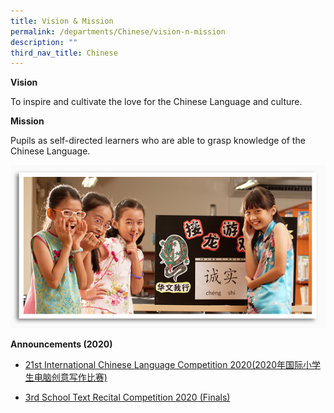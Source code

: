 ```yaml
---
title: Vision & Mission
permalink: /departments/Chinese/vision-n-mission
description: ""
third_nav_title: Chinese
---
```


<p><strong>Vision</strong></p>
<p>To inspire and cultivate the love for the Chinese Language and culture.</p>
<p><strong>Mission</strong></p>
<p>Pupils as self-directed learners who are able to grasp knowledge of the Chinese Language.</p>

![](/images/chinese_img.jpg)

<p><strong>Announcements (2020)</strong></p>
<div>
<ul>
<li>
<p><a href="https://www.facebook.com/permalink.php?story_fbid=3485612994809053&amp;id=248457555191296" target="_blank" rel="noopener">21st International Chinese Language Competition 2020(2020年国际小学生电脑创意写作比赛)</a></p>
</li>
<li>
<p><a href="https://andersonpri-moe-edu-sg-admin.cwp.sg/departments/chinese/chinese-dept-announcement-2020/chinese-dept-announcement" target="_blank" rel="noopener">3rd School Text Recital Competition 2020 (Finals)</a></p>
</li>
</ul>
</div>